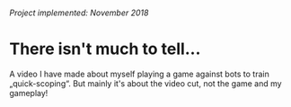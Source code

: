###### *Project implemented: November 2018*

# There isn't much to tell...
A video I have made about myself playing a game against bots to train „quick-scoping“.
But mainly it's about the video cut, not the game and my gameplay!
